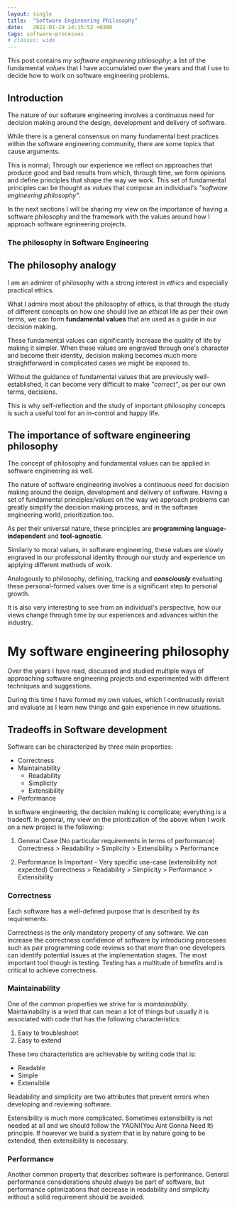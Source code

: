 ```yaml
---
layout: single
title:  "Software Engineering Philosophy"
date:   2022-01-29 14:15:52 +0300
tags: software-processes
# classes: wide
---
```

This post contains my *software engineering philosophy*; a list of the fundamental *values* that I have accumulated over the years and that I use to decide how to work on software engineering problems.

## Introduction
The nature of our software engineering involves a continuous need for decision making around the design, development and delivery of software.

While there is a general consensus on many fundamental best practices within the software engineering community, there are some topics that cause arguments.  

This is normal; Through our experience we reflect on approaches that produce good and bad results from which, through time, we form opinions and define principles that shape the way we work. This set of fundamental principles can be thought as *values* that compose an individual's *"software engineering philosophy"*.

In the next sections I will be sharing my view on the importance of having a software philosophy and the framework with the values around how I approach software egnineering projects.

### The philosophy in Software Engineering

## The philosophy analogy
I am an admirer of philosophy with a strong interest in *ethics* and especially practical ethics.

What I admire most about the philosophy of ethics, is that through the study of different concepts on how one should live an *ethical* life as per their own terms, we can form **fundamental values** that are used as a guide in our decision making. 

These fundamental values can significantly increase the quality of life by making it simpler. When these values are engraved through one's character and become their identity, decision making becomes much more straightforward in complicated cases we might be exposed to.

Without the guidance of fundamental values that are previously well-established, it can become very difficult to make *"correct"*, as per our own terms, decisions.

This is why self-reflection and the study of important philosophy concepts is such a useful tool for an in-control and happy life. 

## The importance of software engineering philosophy

The concept of philosophy and fundamental values can be applied in software engineering as well.

The nature of software engineering involves a continuous need for decision making around the design, development and delivery of software. Having a set of fundamental principles/values on the way we approach problems can greatly simplify the decision making process, and in the software engineering world, prioritization too.

As per their universal nature, these principles are **programming language-independent** and **tool-agnostic**.

Similarly to moral values, in software engineering, these values are slowly engraved in our professional identity through our study and experience on applying different methods of work.

Analogously to philosophy, defining, tracking and ***consciously*** evaluating these personal-formed values over time is a significant step to personal growth.

It is also very interesting to see from an individual's perspective, how our views change through time by our experiences and advances within the industry.

# My software engineering philosophy

Over the years I have read, discussed and studied multiple ways of approaching software engineering projects and experimented with different techniques and suggestions. 

During this time I have formed my own values, which I continuously revisit and evaluate as I learn new things and gain experience in new situations.

## Tradeoffs in Software development

Software can be characterized by three main properties:
- Correctness
- Maintainability
    - Readability
    - Simplicity
    - Extensibility
- Performance

In software engineering, the decision making is complicate; everything is a tradeoff. 
In general, my view on the prioritization of the above when I work on a new project is the following:

1. General Case (No particular requirements in terms of performance)
Correctness > Readability > Simplicity > Extensibility > Performance

2. Performance Is Important - Very specific use-case (extensibility not expected)
Correctness > Readability > Simplicity > Performance > Extensibility

### Correctness
Each software has a well-defined purpose that is described by its requirements.

Correctness is the only mandatory property of any software. We can increase the correctness confidence of software by introducing processes such as pair programming code reviews so that more than one developers can identify potential issues at the implementation stages. The most important tool though is testing. Testing has a multitude of benefits and is critical to achieve correctness. 

### Maintainability
One of the common properties we strive for is *maintainability*. Maintainability is a word that can mean a lot of things but usually it is associated with code that has the following characteristics:
1. Easy to troubleshoot
2. Easy to extend 

These two characteristics are achievable by writing code that is:
- Readable
- Simple
- Extensibile

Readability and simplicity are two attributes that prevent errors when developing and reviewing software.

Extensibility is much more complicated. Sometimes extensibility is not needed at all and we should follow the YAGNI(You Aint Gonna Need It) principle. If however we build a system that is by nature going to be extended, then extensibility is necessary.

### Performance
Another common property that describes software is performance.
General performance considerations should always be part of software, but performance optimizations that decrease in readability and simplicity without a solid requirement should be avoided.